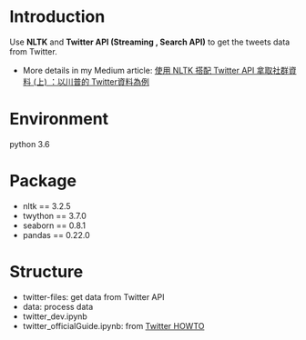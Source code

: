 # Introduction
Use **NLTK** and **Twitter API (Streaming , Search API)** to get the tweets data from Twitter. </br>
- More details in my Medium article:
<a href='https://medium.com/p/2bd493f452a6/edit'>使用 NLTK 搭配 Twitter API 拿取社群資料 (上) ：以川普的 Twitter資料為例</a>

# Environment
python 3.6

# Package
- nltk == 3.2.5
- twython == 3.7.0
- seaborn == 0.8.1
- pandas == 0.22.0

# Structure
- twitter-files: get data from Twitter API
- data: process data
- twitter_dev.ipynb
- twitter_officialGuide.ipynb: from <a href='http://www.nltk.org/howto/twitter.html'>Twitter HOWTO</a>